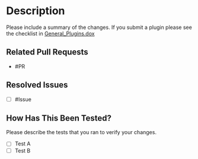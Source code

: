 # Description

Please include a summary of the changes.
If you submit a plugin please see the checklist in [General_Plugins.dox](/doc/General_Plugins.dox)

## Related Pull Requests

- #PR

## Resolved Issues

- [ ] #Issue

## How Has This Been Tested?

Please describe the tests that you ran to verify your changes.

- [ ] Test A
- [ ] Test B
